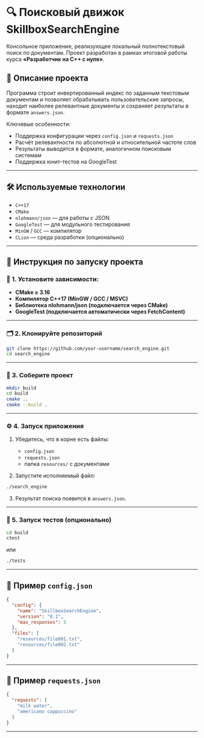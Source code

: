 # 🔍 Поисковый движок SkillboxSearchEngine

Консольное приложение, реализующее локальный полнотекстовый поиск по документам. Проект разработан в рамках итоговой работы курса **«Разработчик на C++ с нуля»**.

## 📌 Описание проекта

Программа строит инвертированный индекс по заданным текстовым документам и позволяет обрабатывать пользовательские запросы, находит наиболее релевантные документы и сохраняет результаты в формате `answers.json`.

Ключевые особенности:
- Поддержка конфигурации через `config.json` и `requests.json`
- Расчёт релевантности по абсолютной и относительной частоте слов
- Результаты выводятся в формате, аналогичном поисковым системам
- Поддержка юнит-тестов на GoogleTest

---

## 🛠 Используемые технологии

- `C++17`
- `CMake`
- `nlohmann/json` — для работы с JSON
- `GoogleTest` — для модульного тестирования
- `MinGW` / `GCC` — компилятор
- `CLion` — среда разработки (опционально)

---

## 🚀 Инструкция по запуску проекта

### 🔧 1. Установите зависимости:

- **CMake ≥ 3.16**
- **Компилятор C++17 (MinGW / GCC / MSVC)**
- **Библиотека nlohmann/json (подключается через CMake)**
- **GoogleTest (подключается автоматически через FetchContent)**

---

### 🗂 2. Клонируйте репозиторий

```bash
git clone https://github.com/your-username/search_engine.git
cd search_engine
```

---

### 🧱 3. Соберите проект

```bash
mkdir build
cd build
cmake ..
cmake --build .
```

---

### ⚙️ 4. Запуск приложения

1. Убедитесь, что в корне есть файлы:
   - `config.json`
   - `requests.json`
   - папка `resources/` с документами

2. Запустите исполняемый файл:

```bash
./search_engine
```

3. Результат поиска появится в `answers.json`.

---

### 🧪 5. Запуск тестов (опционально)

```bash
cd build
ctest
```
или

```bash
./tests
```

---

## 📄 Пример `config.json`

```json
{
  "config": {
    "name": "SkillboxSearchEngine",
    "version": "0.1",
    "max_responses": 5
  },
  "files": [
    "resources/file001.txt",
    "resources/file002.txt"
  ]
}
```

---

## 📄 Пример `requests.json`

```json
{
  "requests": [
    "milk water",
    "americano cappuccino"
  ]
}
```

---
